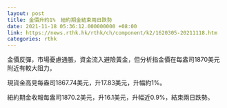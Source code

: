 ```yaml
---
layout: post
title: 金價升約1%　紐約期金結束兩日跌勢
date: 2021-11-18 05:36:12.000000000 +08:00
link: https://news.rthk.hk/rthk/ch/component/k2/1620305-20211118.htm
categories: rthk
---
```


金價反彈，市場憂慮通脹，資金流入避險黃金，但分析指金價在每盎司1870美元附近有較大阻力。

現貨金高見每盎司1867.74美元，升17.83美元，升幅約1%。

紐約期金收報每盎司1870.2美元，升16.1美元，升幅近0.9%，結束兩日跌勢。
